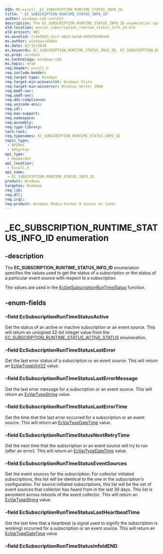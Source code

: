 ```yaml
---
UID: NE:evcoll._EC_SUBSCRIPTION_RUNTIME_STATUS_INFO_ID
title: "_EC_SUBSCRIPTION_RUNTIME_STATUS_INFO_ID"
author: windows-sdk-content
description: The EC_SUBSCRIPTION_RUNTIME_STATUS_INFO_ID enumeration specifies the values used to get the status of a subscription or the status of a particular event source with respect to a subscription.
old-location: wec\ec_subscription_runtime_status_info_id.htm
old-project: WEC
ms.assetid: cc4e58d5-22cf-4823-be5d-e056f6690a45
ms.author: windowssdkdev
ms.date: 02/15/2018
ms.keywords: EC_SUBSCRIPTION_RUNTIME_STATUS_INFO_ID, EC_SUBSCRIPTION_RUNTIME_STATUS_INFO_ID enumeration, EcSubscriptionRunTimeStatusActive, EcSubscriptionRunTimeStatusEventSources, EcSubscriptionRunTimeStatusLastError, EcSubscriptionRunTimeStatusLastErrorMessage, EcSubscriptionRunTimeStatusLastErrorTime, EcSubscriptionRunTimeStatusLastHeartbeatTime, EcSubscriptionRunTimeStatusNextRetryTime, _EC_SUBSCRIPTION_RUNTIME_STATUS_INFO_ID, evcoll/EC_SUBSCRIPTION_RUNTIME_STATUS_INFO_ID, evcoll/EcSubscriptionRunTimeStatusActive, evcoll/EcSubscriptionRunTimeStatusEventSources, evcoll/EcSubscriptionRunTimeStatusLastError, evcoll/EcSubscriptionRunTimeStatusLastErrorMessage, evcoll/EcSubscriptionRunTimeStatusLastErrorTime, evcoll/EcSubscriptionRunTimeStatusLastHeartbeatTime, evcoll/EcSubscriptionRunTimeStatusNextRetryTime, wec.ec_subscription_runtime_status_info_id, wes.ec_subscription_runtime_status_info_id
ms.prod: windows
ms.technology: windows-sdk
ms.topic: enum
req.header: evcoll.h
req.include-header: 
req.target-type: Windows
req.target-min-winverclnt: Windows Vista
req.target-min-winversvr: Windows Server 2008
req.kmdf-ver: 
req.umdf-ver: 
req.ddi-compliance: 
req.unicode-ansi: 
req.idl: 
req.max-support: 
req.namespace: 
req.assembly: 
req.type-library: 
tech.root: 
req.typenames: EC_SUBSCRIPTION_RUNTIME_STATUS_INFO_ID
topic_type:
 - APIRef
 - kbSyntax
api_type:
 - HeaderDef
api_location:
 - Evcoll.h
api_name:
 - EC_SUBSCRIPTION_RUNTIME_STATUS_INFO_ID
product: Windows
targetos: Windows
req.lib: 
req.dll: 
req.irql: 
req.product: Windows Media Format 9 Series or later
---
```


# _EC_SUBSCRIPTION_RUNTIME_STATUS_INFO_ID enumeration


## -description


The <b>EC_SUBSCRIPTION_RUNTIME_STATUS_INFO_ID</b> enumeration specifies the values used to get the status of a subscription or the status of a particular event source with respect to a subscription. 

 The values are used in the <a href="https://msdn.microsoft.com/17d9d264-5ae3-4e31-869c-ada0c6c5c53b">EcGetSubscriptionRunTimeStatus</a> function.


## -enum-fields




### -field EcSubscriptionRunTimeStatusActive

Get the status of an active or inactive subscription or an event source. This will return an unsigned 32-bit integer value from the <a href="https://msdn.microsoft.com/254305fe-5646-4661-98e2-b02f5d240da1">EC_SUBSCRIPTION_RUNTIME_STATUS_ACTIVE_STATUS</a> enumeration.


### -field EcSubscriptionRunTimeStatusLastError

Get the last error status of a  subscription or an event source. This will return an <a href="https://msdn.microsoft.com/f1f20e33-46b0-458e-ac6c-f890be20c455">EcVarTypeUInt32</a> value.


### -field EcSubscriptionRunTimeStatusLastErrorMessage

Get the last error message for a  subscription or an event source. This will return an <a href="https://msdn.microsoft.com/f1f20e33-46b0-458e-ac6c-f890be20c455">EcVarTypeString</a> value.


### -field EcSubscriptionRunTimeStatusLastErrorTime

Get the time that the last error occurred for a  subscription or an event source. This will return an <a href="https://msdn.microsoft.com/f1f20e33-46b0-458e-ac6c-f890be20c455">EcVarTypeDateTime</a> value.


### -field EcSubscriptionRunTimeStatusNextRetryTime

Get the next time that the subscription or an event source will try to run (after an error). This will return an <a href="https://msdn.microsoft.com/f1f20e33-46b0-458e-ac6c-f890be20c455">EcVarTypeDateTime</a> value.


### -field EcSubscriptionRunTimeStatusEventSources

Get the event sources for the subscription. For collector initiated subscriptions, this list will be identical to the one in the subscription's configuration.  For source initiated subscriptions, this list will be the set of event sources that collector has heard from in the last 30 days.  This list is persistent across reboots of the event collector. This will return an <a href="https://msdn.microsoft.com/f1f20e33-46b0-458e-ac6c-f890be20c455">EcVarTypeString</a> value.


### -field EcSubscriptionRunTimeStatusLastHeartbeatTime

Get the last time that a heartbeat (a signal used to signify the subscription is working) occurred for a subscription or an event source. This will return an <a href="https://msdn.microsoft.com/f1f20e33-46b0-458e-ac6c-f890be20c455">EcVarTypeDateTime</a> value.


### -field EcSubscriptionRunTimeStatusInfoIdEND



